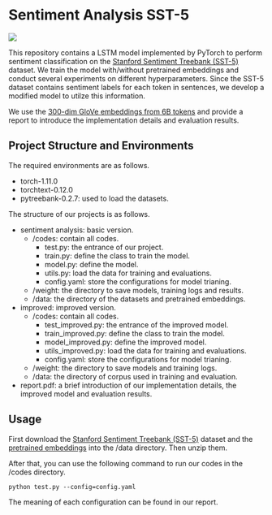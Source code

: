 # Sentiment Analysis SST-5

![](https://visitor-badge.glitch.me/badge?page_id=Doslim.Sentiment-Analysis-SST5)

This repository contains a LSTM model implemented by PyTorch to perform sentiment classification on the [Stanford Sentiment Treebank (SST-5)](https://nlp.stanford.edu/sentiment/) dataset. We train the model with/without pretrained embeddings and conduct several experiments on different hyperparameters. Since the SST-5 dataset contains sentiment labels for each token in sentences, we develop a modified model to utilze this information.

We use the [300-dim GloVe embeddings from 6B tokens](https://nlp.stanford.edu/projects/glove/) and provide a report to introduce the implementation details and evaluation results.

## Project Structure and Environments
The required environments are as follows.
- torch-1.11.0
- torchtext-0.12.0
- pytreebank-0.2.7: used to load the datasets.
  
The structure of our projects is as follows.
- sentiment analysis: basic version.
    - /codes: contain all codes.
        - test.py: the entrance of our project.
        - train.py: define the class to train the model.
        - model.py: define the model.
        - utils.py: load the data for training and evaluations.
        - config.yaml: store the configurations for model trianing.
    - /weight: the directory to save models, training logs and results.
    - /data: the directory of the datasets and pretrained embeddings.
- improved: improved version.
    - /codes: contain all codes.
        - test\_improved.py: the entrance of the improved model.
        - train\_improved.py: define the class to train the model.
        - model\_improved.py: define the improved model.
        - utils\_improved.py: load the data for training and evaluations.
        - config.yaml: store the configurations for model trianing.
    - /weight: the directory to save models and training logs.
    - /data: the directory of corpus used in training and evaluation.
- report.pdf: a brief introduction of our implementation details, the improved model and evaluation results.

## Usage
First download the [Stanford Sentiment Treebank (SST-5)](https://nlp.stanford.edu/sentiment/) dataset and the [pretrained embeddings](https://nlp.stanford.edu/projects/glove/) into the /data directory. Then unzip them.

After that, you can use the following command to run our codes in the /codes directory.
```
python test.py --config=config.yaml
```
The meaning of each configuration can be found in our report.
